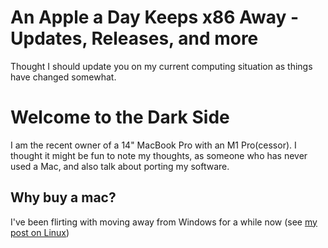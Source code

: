 # An Apple a Day Keeps x86 Away - Updates, Releases, and more


Thought I should update you on my current computing situation as things have changed somewhat.


# Welcome to the Dark Side
I am the recent owner of a 14" MacBook Pro with an M1 Pro(cessor).
I thought it might be fun to note my thoughts, as someone who has never used a Mac, and also talk about porting my software.

## Why buy a mac?
I've been flirting with moving away from Windows for a while now (see [my post on Linux](/goodbye-windows-i-hardly-gnu-ya/)) 
